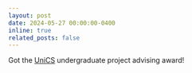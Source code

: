 ```yaml
---
layout: post
date: 2024-05-27 00:00:00-0400
inline: true
related_posts: false
---
```


Got the [UniCS](https://unicsmcr.com/) undergraduate project advising award!

